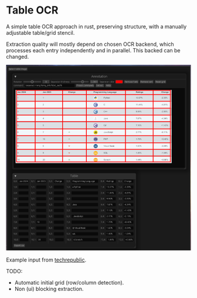 # Table OCR

A simple table OCR approach in rust, preserving structure, with a manually adjustable table/grid stencil.

Extraction quality will mostly depend on chosen OCR backend, which processes each entry independently and in parallel. 
This backed can be changed.

![Image](./example.png)

Example input from [techrepublic](https://www.techrepublic.com/article/tiobe-index-language-rankings/).

TODO: 

 - Automatic initial grid (row/column detection).
 - Non (ui) blocking extraction.

